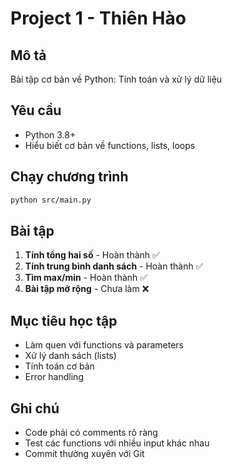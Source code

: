 # Project 1 - Thiên Hào

## Mô tả
Bài tập cơ bản về Python: Tính toán và xử lý dữ liệu

## Yêu cầu
- Python 3.8+
- Hiểu biết cơ bản về functions, lists, loops

## Chạy chương trình
```bash
python src/main.py
```

## Bài tập
1. **Tính tổng hai số** - Hoàn thành ✅
2. **Tính trung bình danh sách** - Hoàn thành ✅
3. **Tìm max/min** - Hoàn thành ✅
4. **Bài tập mở rộng** - Chưa làm ❌

## Mục tiêu học tập
- Làm quen với functions và parameters
- Xử lý danh sách (lists)
- Tính toán cơ bản
- Error handling

## Ghi chú
- Code phải có comments rõ ràng
- Test các functions với nhiều input khác nhau
- Commit thường xuyên với Git
